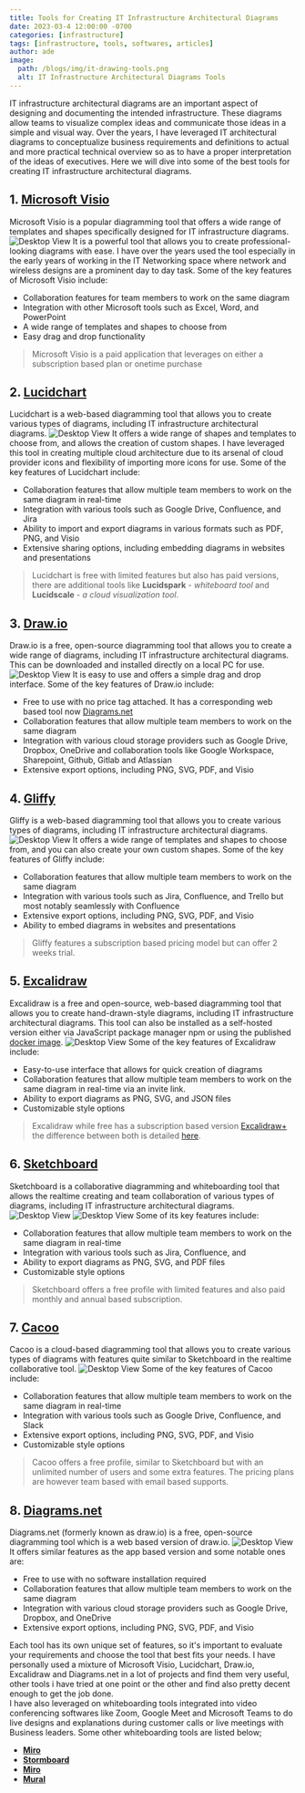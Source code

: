 ```yaml
---
title: Tools for Creating IT Infrastructure Architectural Diagrams
date: 2023-03-4 12:00:00 -0700
categories: [infrastructure]
tags: [infrastructure, tools, softwares, articles]
author: ade
image:
  path: /blogs/img/it-drawing-tools.png
  alt: IT Infrastructure Architectural Diagrams Tools
---
```


IT infrastructure architectural diagrams are an important aspect of designing and documenting the intended infrastructure. These diagrams allow teams to visualize complex ideas and communicate those ideas in a simple and visual way. Over the years, I have leveraged IT architectural diagrams to conceptualize business requirements and definitions to actual and more practical technical overview so as to have a proper interpretation of the ideas of executives. Here we will dive into some of the best tools for creating IT infrastructure architectural diagrams.

## 1. [Microsoft Visio](https://www.microsoft.com/en-ca/microsoft-365/visio/flowchart-software/)

Microsoft Visio is a popular diagramming tool that offers a wide range of templates and shapes specifically designed for IT infrastructure diagrams.
![Desktop View](/blogs/img/Visio.png)
It is a powerful tool that allows you to create professional-looking diagrams with ease.
I have over the years used the tool especially in the early years of working in the IT Networking space where network and wireless designs are a prominent day to day task.
Some of the key features of Microsoft Visio include:

- Collaboration features for team members to work on the same diagram
- Integration with other Microsoft tools such as Excel, Word, and PowerPoint
- A wide range of templates and shapes to choose from
- Easy drag and drop functionality

> Microsoft Visio is a paid application that leverages on either a subscription based plan or onetime purchase

## 2. [Lucidchart](https://www.lucidchart.com/pages)

Lucidchart is a web-based diagramming tool that allows you to create various types of diagrams, including IT infrastructure architectural diagrams.
![Desktop View](/blogs/img/lucid-chart.png)
It offers a wide range of shapes and templates to choose from, and allows the creation of custom shapes. I have leveraged this tool in creating multiple cloud architecture due to its arsenal of cloud provider icons and flexibility of importing more icons for use.
Some of the key features of Lucidchart include:

- Collaboration features that allow multiple team members to work on the same diagram in real-time
- Integration with various tools such as Google Drive, Confluence, and Jira
- Ability to import and export diagrams in various formats such as PDF, PNG, and Visio
- Extensive sharing options, including embedding diagrams in websites and presentations

> Lucidchart is free with limited features but also has paid versions, there are additional tools like **Lucidspark** - _whiteboard tool_ and **Lucidscale** - _a cloud visualization tool_.

## 3. [Draw.io](https://drawio-app.com/)

Draw.io is a free, open-source diagramming tool that allows you to create a wide range of diagrams, including IT infrastructure architectural diagrams. This can be downloaded and installed directly on a local PC for use.
![Desktop View](/blogs/img/Draw-io.png)
It is easy to use and offers a simple drag and drop interface. Some of the key features of Draw.io include:

- Free to use with no price tag attached. It has a corresponding web based tool now [Diagrams.net](https://www.diagrams.net/)
- Collaboration features that allow multiple team members to work on the same diagram
- Integration with various cloud storage providers such as Google Drive, Dropbox, OneDrive and collaboration tools like Google Workspace, Sharepoint, Github, Gitlab and Atlassian
- Extensive export options, including PNG, SVG, PDF, and Visio

## 4. [Gliffy](https://www.gliffy.com/)

Gliffy is a web-based diagramming tool that allows you to create various types of diagrams, including IT infrastructure architectural diagrams.
![Desktop View](/blogs/img/gliffy.png)
It offers a wide range of templates and shapes to choose from, and you can also create your own custom shapes. Some of the key features of Gliffy include:

- Collaboration features that allow multiple team members to work on the same diagram
- Integration with various tools such as Jira, Confluence, and Trello but most notably seamlessly with Confluence
- Extensive export options, including PNG, SVG, PDF, and Visio
- Ability to embed diagrams in websites and presentations

> Gliffy features a subscription based pricing model but can offer 2 weeks trial.

## 5. [Excalidraw](https://excalidraw.com/)

Excalidraw is a free and open-source, web-based diagramming tool that allows you to create hand-drawn-style diagrams, including IT infrastructure architectural diagrams.
This tool can also be installed as a self-hosted version either via JavaScript package manager npm or using the published [docker image](https://hub.docker.com/r/excalidraw/excalidraw).
![Desktop View](/blogs/img/excalidraw.png)
Some of the key features of Excalidraw include:

- Easy-to-use interface that allows for quick creation of diagrams
- Collaboration features that allow multiple team members to work on the same diagram in real-time via an invite link.
- Ability to export diagrams as PNG, SVG, and JSON files
- Customizable style options

> Excalidraw while free has a subscription based version [Excalidraw+](https://plus.excalidraw.com/) the difference between both is detailed [here](https://plus.excalidraw.com/excalidraw-plus-vs-excalidraw).

## 6. [Sketchboard](https://sketchboard.io/)

Sketchboard is a collaborative diagramming and whiteboarding tool that allows the realtime creating and team collaboration of various types of diagrams, including IT infrastructure architectural diagrams.
![Desktop View](/blogs/img/sketchboard_logo_light.png)
![Desktop View](/blogs/img/sketchboard_dark.png)
Some of its key features include:

- Collaboration features that allow multiple team members to work on the same diagram in real-time
- Integration with various tools such as Jira, Confluence, and
- Ability to export diagrams as PNG, SVG, and PDF files
- Customizable style options

> Sketchboard offers a free profile with limited features and also paid monthly and annual based subscription.

## 7. [Cacoo](https://nulab.com/cacoo/)

Cacoo is a cloud-based diagramming tool that allows you to create various types of diagrams with features quite similar to Sketchboard in the realtime collaborative tool.
![Desktop View](/blogs/img/cacoo-logo.png)
Some of the key features of Cacoo include:

- Collaboration features that allow multiple team members to work on the same diagram in real-time
- Integration with various tools such as Google Drive, Confluence, and Slack
- Extensive export options, including PNG, SVG, PDF, and Visio
- Customizable style options

> Cacoo offers a free profile, similar to Sketchboard but with an unlimited number of users and some extra features. The pricing plans are however team based with email based supports.

## 8. [Diagrams.net](https://www.diagrams.net/)

Diagrams.net (formerly known as draw.io) is a free, open-source diagramming tool which is a web based version of draw.io.
![Desktop View](/blogs/img/Draw-io.png)
It offers similar features as the app based version and some notable ones are:

- Free to use with no software installation required
- Collaboration features that allow multiple team members to work on the same diagram
- Integration with various cloud storage providers such as Google Drive, Dropbox, and OneDrive
- Extensive export options, including PNG, SVG, PDF, and Visio

Each tool has its own unique set of features, so it's important to evaluate your requirements and choose the tool that best fits your needs.
I have personally used a mixture of Microsoft Visio, Lucidchart, Draw.io, Excalidraw and Diagrams.net in a lot of projects and find them very useful, other tools i have tried at one point or the other and find also pretty decent enough to get the job done.<br />
I have also leveraged on whiteboarding tools integrated into video conferencing softwares like Zoom, Google Meet and Microsoft Teams to do live designs and explanations during customer calls or live meetings with Business leaders.
Some other whiteboarding tools are listed below;

- [**Miro**](https://miro.com/)
- [**Stormboard**](https://stormboard.com/)
- [**Miro**](https://miro.com/)
- [**Mural**](https://mural.co/)
